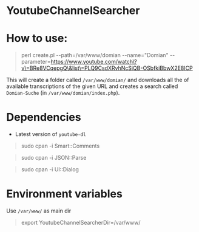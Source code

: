 # YoutubeChannelSearcher

# How to use:

> perl create.pl --path=/var/www/domian --name="Domian" --parameter=https://www.youtube.com/watch\?v\=BRe8VCqepgQ\&list\=PLQ9CsdXRvhNcSiQB-OSbfkiBbwX2E8ICP

This will create a folder called `/var/www/domian/` and downloads all the of available transcriptions of the given URL and creates a search called
`Domian-Suche` (in `/var/www/domian/index.php`).

# Dependencies

- Latest version of `youtube-dl`
> sudo cpan -i Smart::Comments

> sudo cpan -i JSON::Parse

> sudo cpan -i UI::Dialog

# Environment variables

Use `/var/www/` as main dir

> export YoutubeChannelSearcherDir=/var/www/


